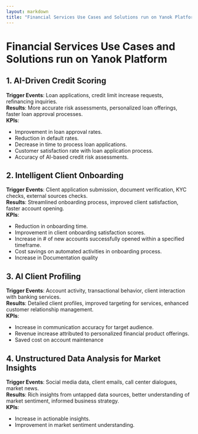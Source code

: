 ```yaml
---
layout: markdown
title: "Financial Services Use Cases and Solutions run on Yanok Platform"
---
```


# Financial Services Use Cases and Solutions run on Yanok Platform

## 1. AI-Driven Credit Scoring
**Trigger Events**: Loan applications, credit limit increase requests, refinancing inquiries.<br />
**Results**: More accurate risk assessments, personalized loan offerings, faster loan approval processes.<br />
**KPIs**:
- Improvement in loan approval rates.
- Reduction in default rates.
- Decrease in time to process loan applications.
- Customer satisfaction rate with loan application process.
- Accuracy of AI-based credit risk assessments.

## 2. Intelligent Client Onboarding
**Trigger Events**: Client application submission, document verification, KYC checks, external sources checks.<br />
**Results**: Streamlined onboarding process, improved client satisfaction, faster account opening.<br />
**KPIs**:
- Reduction in onboarding time.
- Improvement in client onboarding satisfaction scores.
- Increase in # of new accounts successfully opened within a specified timeframe.
- Cost savings on automated activities in onboarding process.
- Increase in Documentation quality

## 3. AI Client Profiling
**Trigger Events**: Account activity, transactional behavior, client interaction with banking services.<br />
**Results**: Detailed client profiles, improved targeting for services, enhanced customer relationship management.<br />
**KPIs**:
- Increase in communication accuracy for target audience.
- Revenue increase attributed to personalized financial product offerings.
- Saved cost on account maintenance

## 4. Unstructured Data Analysis for Market Insights
**Trigger Events**: Social media data, client emails, call center dialogues, market news.<br />
**Results**: Rich insights from untapped data sources, better understanding of market sentiment, informed business strategy.<br />
**KPIs**:
- Increase in actionable insights.
- Improvement in market sentiment understanding.
